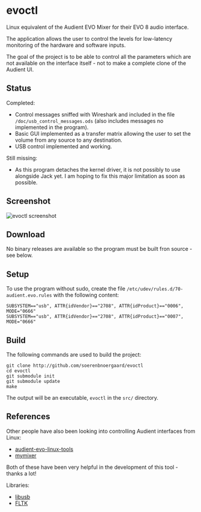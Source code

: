 # evoctl

Linux equivalent of the Audient EVO Mixer for their EVO 8 audio interface.

The application allows the user to control the levels for low-latency monitoring of the hardware and software inputs.

The goal of the project is to be able to control all the parameters which are not available on the interface itself - not to make a complete clone of the Audient UI.

## Status

Completed:
- Control messages sniffed with Wireshark and included in the file `/doc/usb_control_messages.ods` (also includes messages no implemented in the program).
- Basic GUI implemented as a transfer matrix allowing the user to set the volume from any source to any destination.
- USB control implemented and working.

Still missing:
- As this program detaches the kernel driver, it is not possibly to use alongside Jack yet. I am hoping to fix this major limitation as soon as possible.

## Screenshot

![evoctl screenshot](https://raw.githubusercontent.com/soerenbnoergaard/evoctl/main/doc/screenshot1.png)

## Download

No binary releases are available so the program must be built fron source - see below.

## Setup

To use the program without sudo, create the file `/etc/udev/rules.d/70-audient.evo.rules` with the following content:

    SUBSYSTEM=="usb", ATTR{idVendor}=="2708", ATTR{idProduct}=="0006", MODE="0666"
    SUBSYSTEM=="usb", ATTR{idVendor}=="2708", ATTR{idProduct}=="0007", MODE="0666"

## Build

The following commands are used to build the project:

    git clone http://github.com/soerenbnoergaard/evoctl
    cd evoctl
    git submodule init
    git submodule update
    make

The output will be an executable, `evoctl` in the `src/` directory.

## References

Other people have also been looking into controlling Audient interfaces from Linux:

- [audient-evo-linux-tools](https://github.com/vijay-prema/audient-evo-linux-tools)
- [mymixer](https://github.com/r00tman/mymixer)

Both of these have been very helpful in the development of this tool - thanks a lot!

Libraries:

- [libusb](https://libusb.info/)
- [FLTK](https://www.fltk.org/)
